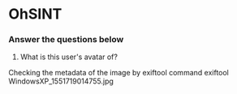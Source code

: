 # OhSINT

### Answer the questions below

1. What is this user's avatar of?

Checking the metadata of the image by exiftool command
exiftool WindowsXP_1551719014755.jpg
